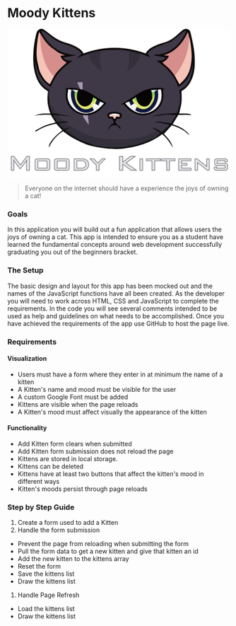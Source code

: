 Moody Kittens
=============

![moody-kittens](moody-logo.png)

> Everyone on the internet should have a experience the joys of owning a cat!

### Goals
In this application you will build out a fun application that allows users the joys of owning a cat. This app is intended to ensure you as a student have learned the fundamental concepts around web development successfully graduating you out of the beginners bracket.

### The Setup
The basic design and layout for this app has been mocked out and the names of the JavaScript functions have all been created. As the developer you will need to work across HTML, CSS and JavaScript to complete the requirements. In the code you will see several comments intended to be used as help and guidelines on what needs to be accomplished. Once you have achieved the requirements of the app use GitHub to host the page live.

### Requirements

#### Visualization
- Users must have a form where they enter in at minimum the name of a kitten
- A Kitten's name and mood must be visible for the user 
- A custom Google Font must be added
- Kittens are visible when the page reloads
- A Kitten's mood must affect visually the appearance of the kitten


#### Functionality 
- Add Kitten form clears when submitted
- Add Kitten form submission does not reload the page 
- Kittens are stored in local storage. 
- Kittens can be deleted
- Kittens have at least two buttons that affect the kitten's mood in different ways
- Kitten's moods persist through page reloads

### Step by Step Guide

1. Create a form used to add a Kitten
1. Handle the form submission
  - Prevent the page from reloading when submitting the form
  - Pull the form data to get a new kitten and give that kitten an id
  - Add the new kitten to the kittens array
  - Reset the form
  - Save the kittens list
  - Draw the kittens list
1. Handle Page Refresh
  - Load the kittens list
  - Draw the kittens list

